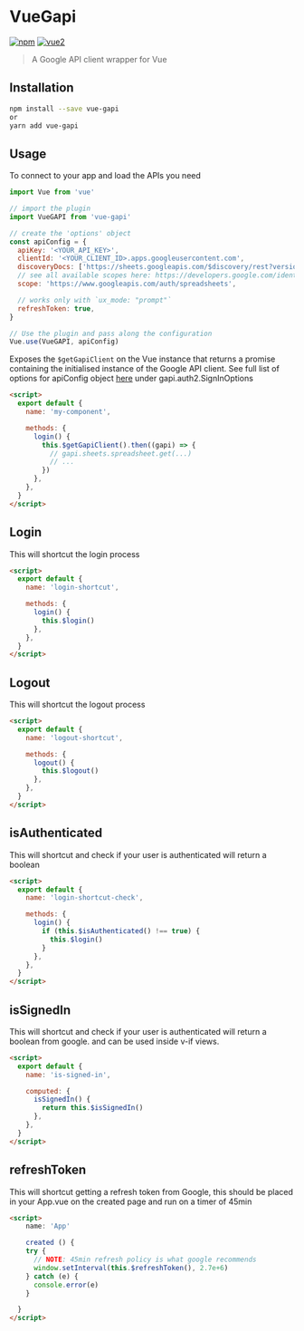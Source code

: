 # VueGapi

[![npm](https://img.shields.io/npm/v/vue-gapi.svg)](https://www.npmjs.com/package/vue-gapi) [![vue2](https://img.shields.io/badge/vue-2.x-brightgreen.svg)](https://vuejs.org/)

> A Google API client wrapper for Vue

## Installation

```bash
npm install --save vue-gapi
or
yarn add vue-gapi
```

## Usage

To connect to your app and load the APIs you need

```js
import Vue from 'vue'

// import the plugin
import VueGAPI from 'vue-gapi'

// create the 'options' object
const apiConfig = {
  apiKey: '<YOUR_API_KEY>',
  clientId: '<YOUR_CLIENT_ID>.apps.googleusercontent.com',
  discoveryDocs: ['https://sheets.googleapis.com/$discovery/rest?version=v4'],
  // see all available scopes here: https://developers.google.com/identity/protocols/googlescopes'
  scope: 'https://www.googleapis.com/auth/spreadsheets',

  // works only with `ux_mode: "prompt"`
  refreshToken: true,
}

// Use the plugin and pass along the configuration
Vue.use(VueGAPI, apiConfig)
```

Exposes the `$getGapiClient` on the Vue instance that returns a promise containing the initialised instance of the Google API client.
See full list of options for apiConfig object [here](https://developers.google.com/identity/sign-in/web/reference) under gapi.auth2.SignInOptions

```html
<script>
  export default {
    name: 'my-component',

    methods: {
      login() {
        this.$getGapiClient().then((gapi) => {
          // gapi.sheets.spreadsheet.get(...)
          // ...
        })
      },
    },
  }
</script>
```

## Login

This will shortcut the login process

```html
<script>
  export default {
    name: 'login-shortcut',

    methods: {
      login() {
        this.$login()
      },
    },
  }
</script>
```

## Logout

This will shortcut the logout process

```html
<script>
  export default {
    name: 'logout-shortcut',

    methods: {
      logout() {
        this.$logout()
      },
    },
  }
</script>
```

## isAuthenticated

This will shortcut and check if your user is authenticated will return a boolean

```html
<script>
  export default {
    name: 'login-shortcut-check',

    methods: {
      login() {
        if (this.$isAuthenticated() !== true) {
          this.$login()
        }
      },
    },
  }
</script>
```

## isSignedIn

This will shortcut and check if your user is authenticated will return a boolean from google. and can be used inside v-if views.

```html
<script>
  export default {
    name: 'is-signed-in',

    computed: {
      isSignedIn() {
        return this.$isSignedIn()
      },
    },
  }
</script>
```

## refreshToken

This will shortcut getting a refresh token from Google, this should be placed in your App.vue on the created page and run on a timer of 45min

```html
<script>
    name: 'App'

    created () {
    try {
      // NOTE: 45min refresh policy is what google recommends
      window.setInterval(this.$refreshToken(), 2.7e+6)
    } catch (e) {
      console.error(e)
    }

  }
</script>
```
